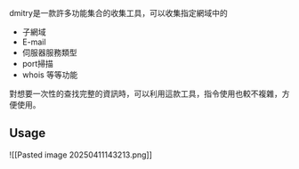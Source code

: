 dmitry是一款許多功能集合的收集工具，可以收集指定網域中的
- 子網域
- E-mail
- 伺服器服務類型
- port掃描
- whois
等等功能

對想要一次性的查找完整的資訊時，可以利用這款工具，指令使用也較不複雜，方便使用。

## Usage
![[Pasted image 20250411143213.png]]